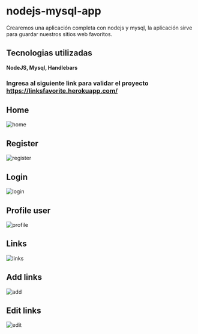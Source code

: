 # nodejs-mysql-app
Crearemos una aplicación completa con nodejs y mysql, la aplicación sirve para guardar nuestros sitios web favoritos.

## Tecnologias utilizadas
<strong> NodeJS, Mysql, Handlebars </strong>

### Ingresa al siguiente link para validar el proyecto https://linksfavorite.herokuapp.com/

## Home
![home](https://user-images.githubusercontent.com/38477245/67229488-035bc000-f401-11e9-9032-4bfdd75a911c.JPG)

## Register
![register](https://user-images.githubusercontent.com/38477245/67228690-7106ec80-f3ff-11e9-99fe-ac33f2280cc1.JPG)

## Login
![login](https://user-images.githubusercontent.com/38477245/67228737-8419bc80-f3ff-11e9-94fc-c068dbc748e9.JPG)

## Profile user 
![profile](https://user-images.githubusercontent.com/38477245/67228763-93990580-f3ff-11e9-9197-cf1c650c6685.JPG)

## Links
![links](https://user-images.githubusercontent.com/38477245/67228790-a4e21200-f3ff-11e9-8a4a-f31414451940.JPG)

## Add links
![add](https://user-images.githubusercontent.com/38477245/67228828-b75c4b80-f3ff-11e9-8e50-b9136ff6642f.JPG)

## Edit links
![edit](https://user-images.githubusercontent.com/38477245/67228871-c93dee80-f3ff-11e9-9440-f4cc094c4e00.JPG)
